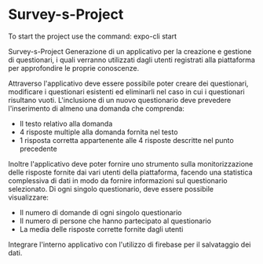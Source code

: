 # Survey-s-Project

To start the project use the command:
    expo-cli start

Survey-s-Project
Generazione di un applicativo per la creazione e gestione di questionari, i quali verranno utilizzati dagli utenti registrati alla piattaforma per approfondire le proprie conoscenze.

Attraverso l'applicativo deve essere possibile poter creare dei questionari, modificare i questionari esistenti ed eliminarli nel caso in cui i questionari risultano vuoti.
L'inclusione di un nuovo questionario deve prevedere l'inserimento di almeno una domanda che comprenda: 
  - Il testo relativo alla domanda
  - 4 risposte multiple alla domanda fornita nel testo
  - 1 risposta corretta appartenente alle 4 risposte descritte nel punto precedente

Inoltre l'applicativo deve poter fornire uno strumento sulla monitorizzazione delle risposte fornite dai vari utenti della piattaforma, facendo una statistica complessiva di dati in modo da fornire informazioni sul questionario selezionato.
Di ogni singolo questionario, deve essere possibile visualizzare:
  - Il numero di domande di ogni singolo questionario
  - Il numero di persone che hanno partecipato al questionario
  - La media delle risposte corrette fornite dagli utenti
  
Integrare l'interno applicativo con l'utilizzo di firebase per il salvataggio dei dati.